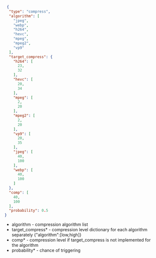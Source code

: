 ```json
 {
  "type": "compress",
  "algorithm": [
    "jpeg",
    "webp",
    "h264",
    "hevc",
    "mpeg",
    "mpeg2",
    "vp9"
  ],
  "target_compress": {
    "h264": [
      23,
      32
    ],
    "hevc": [
      20,
      34
    ],
    "mpeg": [
      2,
      20
    ],
    "mpeg2": [
      2,
      20
    ],
    "vp9": [
      20,
      35
    ],
    "jpeg": [
      40,
      100
    ],
    "webp": [
      40,
      100
    ]
  },
  "comp": [
    40,
    100
  ],
  "probability": 0.5
}
```
- algorithm - compression algorithm list
- target_compress* - compression level dictionary for each algorithm separately {"algorithm":[low,high]}
- comp* - compression level if target_compress is not implemented for the algorithm
- probability* - chance of triggering
